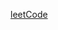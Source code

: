 [leetCode](https://leetcode.com/problems/maximum-absolute-sum-of-any-subarray/description/?envType=daily-question&envId=2025-02-26)